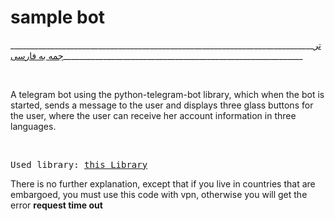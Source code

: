 <body>
<h1>sample bot</h1>
  <p>____________________________________________________________________________<a href='https://#.com'>ترجمه به فارسی</a>____________________________________________________________</p>
  <br>
<p>A telegram bot using the python-telegram-bot library, which when the bot is started, sends a message to the user and displays three glass buttons for the user, where the user can receive her account information in three languages.</p>
<br>
<pre>Used library: <a href='https:://#.com' >this Library</a></pre>
<p>There is no further explanation, except that if you live in countries that are embargoed, you must use this code with vpn, otherwise you will get the error <b>request time out</b></p>

  
</body>
